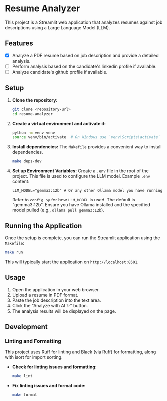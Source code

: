 # Resume Analyzer

This project is a Streamlit web application that analyzes resumes against job descriptions using a Large Language Model (LLM).

## Features

- [x] Analyze a PDF resume based on job description and provide a detailed analysis.
- [ ] Perform analysis based on the candidate's linkedin profile if available.
- [ ] Analyze candidate's github profile if available.

## Setup

1. **Clone the repository:**

    ```bash
    git clone <repository-url>
    cd resume-analyzer
    ```

2. **Create a virtual environment and activate it:**

    ```bash
    python -m venv venv
    source venv/bin/activate  # On Windows use `venv\Scripts\activate`
    ```

3. **Install dependencies:**
    The `Makefile` provides a convenient way to install dependencies.

    ```bash
    make deps-dev
    ```

4. **Set up Environment Variables:**
    Create a `.env` file in the root of the project. This file is used to configure the LLM model.
    Example `.env` content:

    ```env
    LLM_MODEL="gemma3:12b" # Or any other Ollama model you have running
    ```

    Refer to `config.py` for how `LLM_MODEL` is used. The default is "gemma3:12b". Ensure you have Ollama installed and the specified model pulled (e.g., `ollama pull gemma3:12b`).

## Running the Application

Once the setup is complete, you can run the Streamlit application using the `Makefile`:

```bash
make run
```

This will typically start the application on `http://localhost:8501`.

## Usage

1. Open the application in your web browser.
2. Upload a resume in PDF format.
3. Paste the job description into the text area.
4. Click the "Analyze with AI ✨" button.
5. The analysis results will be displayed on the page.

## Development

### Linting and Formatting

This project uses Ruff for linting and Black (via Ruff) for formatting, along with isort for import sorting.

* **Check for linting issues and formatting:**

    ```bash
    make lint
    ```

* **Fix linting issues and format code:**

    ```bash
    make format
    ```
